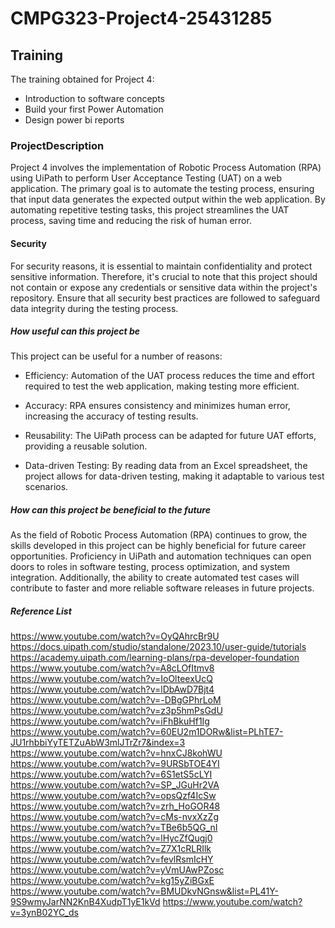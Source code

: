 # CMPG323-Project4-25431285
## Training
The training obtained for Project 4:
- Introduction to software concepts
- Build your first Power Automation
- Design power bi reports
### ProjectDescription
Project 4 involves the implementation of Robotic Process Automation (RPA) using UiPath to perform User Acceptance Testing (UAT) on a web application. The primary goal is to automate the testing process, ensuring that input data generates the expected output within the web application. By automating repetitive testing tasks, this project streamlines the UAT process, saving time and reducing the risk of human error.
#### Security
For security reasons, it is essential to maintain confidentiality and protect sensitive information. Therefore, it's crucial to note that this project should not contain or expose any credentials or sensitive data within the project's repository. Ensure that all security best practices are followed to safeguard data integrity during the testing process.
##### How useful can this project be
This project can be useful for a number of reasons: 
- Efficiency: Automation of the UAT process reduces the time and effort required to test the web application, making testing more efficient.

- Accuracy: RPA ensures consistency and minimizes human error, increasing the accuracy of testing results.

- Reusability: The UiPath process can be adapted for future UAT efforts, providing a reusable solution.

- Data-driven Testing: By reading data from an Excel spreadsheet, the project allows for data-driven testing, making it adaptable to various test scenarios.
##### How can this project be beneficial to the future
As the field of Robotic Process Automation (RPA) continues to grow, the skills developed in this project can be highly beneficial for future career opportunities. Proficiency in UiPath and automation techniques can open doors to roles in software testing, process optimization, and system integration. Additionally, the ability to create automated test cases will contribute to faster and more reliable software releases in future projects.
##### Reference List
https://www.youtube.com/watch?v=OyQAhrcBr9U
https://docs.uipath.com/studio/standalone/2023.10/user-guide/tutorials
https://academy.uipath.com/learning-plans/rpa-developer-foundation
https://www.youtube.com/watch?v=A8cLOfItmv8
https://www.youtube.com/watch?v=IoOlteexUcQ
https://www.youtube.com/watch?v=lDbAwD7Bjt4
https://www.youtube.com/watch?v=-DBgGPhrLoM
https://www.youtube.com/watch?v=z3p5hmPsGdU
https://www.youtube.com/watch?v=iFhBkuHf1Ig
https://www.youtube.com/watch?v=60EU2m1DORw&list=PLhTE7-JU1rhbbiYyTETZuAbW3mlJTrZr7&index=3
https://www.youtube.com/watch?v=hnxCJ8kohWU
https://www.youtube.com/watch?v=9URSbTOE4YI
https://www.youtube.com/watch?v=6S1etS5cLYI
https://www.youtube.com/watch?v=SP_JGuHr2VA
https://www.youtube.com/watch?v=opsQzf4IcSw
https://www.youtube.com/watch?v=zrh_HoGOR48
https://www.youtube.com/watch?v=cMs-nvxXzZg
https://www.youtube.com/watch?v=TBe6b5QG_nI
https://www.youtube.com/watch?v=lHycZfQugj0
https://www.youtube.com/watch?v=Z7X1cRLRIlk
https://www.youtube.com/watch?v=fevlRsmIcHY
https://www.youtube.com/watch?v=yVmUAwPZosc
https://www.youtube.com/watch?v=kg15yZiBGxE
https://www.youtube.com/watch?v=BMUDkvNGnsw&list=PL41Y-9S9wmyJarNN2KnB4XudpT1yE1kVd
https://www.youtube.com/watch?v=3ynB02YC_ds
